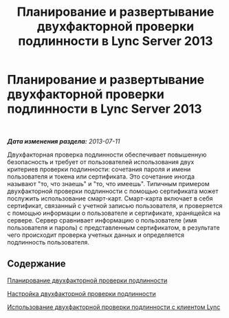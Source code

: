 ﻿---
title: Планирование и развертывание двухфакторной проверки подлинности в Lync Server 2013
TOCTitle: Планирование и развертывание двухфакторной проверки подлинности в Lync Server 2013
ms:assetid: 442a88df-ebc2-4335-9c59-0ce1adc1471e
ms:mtpsurl: https://technet.microsoft.com/ru-ru/library/Dn308563(v=OCS.15)
ms:contentKeyID: 56270542
ms.date: 05/19/2016
mtps_version: v=OCS.15
ms.translationtype: HT
---

# Планирование и развертывание двухфакторной проверки подлинности в Lync Server 2013

 

_**Дата изменения раздела:** 2013-07-11_

Двухфакторная проверка подлинности обеспечивает повышенную безопасность и требует от пользователей использования двух критериев проверки подлинности: сочетания пароля и имени пользователя и токена или сертификата. Это сочетание иногда называют "то, что знаешь" и "то, что имеешь". Типичным примером двухфакторной проверки подлинности с помощью сертификата может послужить использование смарт-карт. Смарт-карта включает в себя сертификат, связанный с учетной записью пользователя, и проверяется с помощью информации о пользователе и сертификате, хранящейся на сервере. Сервер сравнивает информацию о пользователе (имя пользователя и пароль) с представленным сертификатом, в результате чего происходит проверка учетных данных и определяется подлинность пользователя.

## Содержание

[Планирование двухфакторной проверки подлинности](lync-server-2013-planning-for-two-factor-authentication.md)

[Настройка двухфакторной проверки подлинности](lync-server-2013-configuring-two-factor-authentication.md)

[Использование двухфакторной проверки подлинности с клиентом Lync](lync-server-2013-using-two-factor-authentication-with-lync-client.md)

